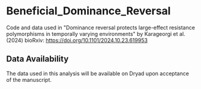 # Beneficial_Dominance_Reversal

Code and data used in "Dominance reversal protects large-effect resistance polymorphisms in temporally varying environments" by Karageorgi et al. (2024) bioRxiv: https://doi.org/10.1101/2024.10.23.619953


## Data Availability

The data used in this analysis will be available on Dryad upon acceptance of the manuscript.


